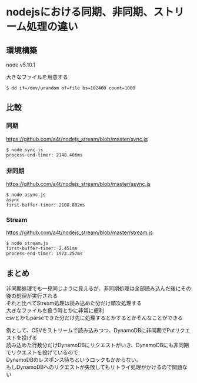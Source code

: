 # nodejsにおける同期、非同期、ストリーム処理の違い

## 環境構築

node v5.10.1

大きなファイルを用意する

```
$ dd if=/dev/urandom of=file bs=102400 count=1000
```

## 比較

### 同期
https://github.com/a4t/nodejs_stream/blob/master/sync.js

```
$ node sync.js
process-end-timer: 2148.406ms
```

### 非同期
https://github.com/a4t/nodejs_stream/blob/master/async.js

```
$ node async.js
async
first-buffer-timer: 2108.882ms
```

### Stream
https://github.com/a4t/nodejs_stream/blob/master/stream.js

```
$ node stream.js
first-buffer-timer: 2.451ms
process-end-timer: 1973.257ms
```

## まとめ
非同期処理でも一見同じように見えるが、非同期処理は全部読み込んだ後にその後の処理が実行される  
それと比べてStream処理は読み込めた分だけ順次処理する  
大きなファイルを扱う時とかに非常に便利  
csvとかもparseできた分だけ先に処理するとかするとかそんなことができる  

例として、CSVをストリームで読み込みつつ、DynamoDBに非同期でPutリクエストを投げる  
読み込めた行数分だけDynamoDBにリクエストがいき、DynamoDBにも非同期でリクエストを投げているので  
DynamoDBのレスポンス待ちというロックもかからない。  
もしDynamoDBへのリクエストが失敗してもリトライ処理がかけるので問題ない
